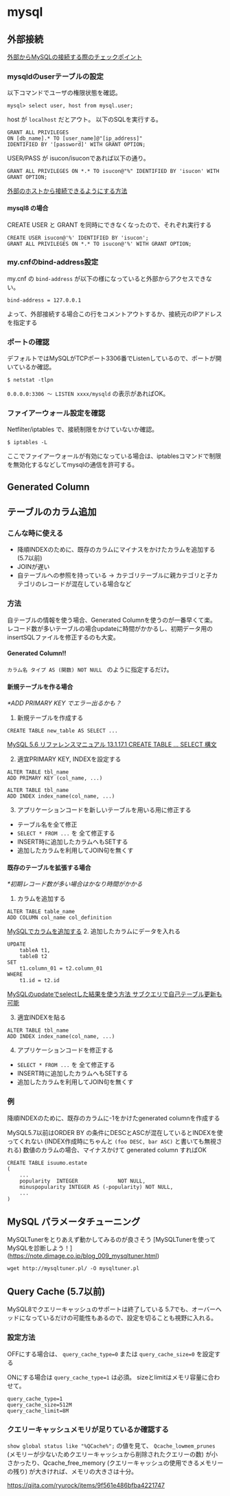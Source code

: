 # mysql

## 外部接続
[外部からMySQLの接続する際のチェックポイント](https://gist.github.com/koudaiii/10696132)

### mysqldのuserテーブルの設定

以下コマンドでユーザの権限状態を確認。
```
mysql> select user, host from mysql.user;
```
host が `localhost` だとアウト。
以下のSQLを実行する。
```
GRANT ALL PRIVILEGES 
ON [db_name].* TO [user_name]@"[ip_address]" 
IDENTIFIED BY '[password]' WITH GRANT OPTION;
```
USER/PASS が isucon/isuconであれば以下の通り。
```
GRANT ALL PRIVILEGES ON *.* TO isucon@"%" IDENTIFIED BY 'isucon' WITH GRANT OPTION;
```

[外部のホストから接続できるようにする方法](https://www.wakuwakubank.com/posts/322-mysql-access-host/)


#### mysql8 の場合
CREATE USER と GRANT を同時にできなくなったので、それぞれ実行する
```
CREATE USER isucon@'%' IDENTIFIED BY 'isucon';
GRANT ALL PRIVILEGES ON *.* TO isucon@'%' WITH GRANT OPTION;
```


### my.cnfのbind-address設定
my.cnf の `bind-address` が以下の様になっていると外部からアクセスできない。
```
bind-address = 127.0.0.1
```
よって、外部接続する場合この行をコメントアウトするか、接続元のIPアドレスを指定する

### ポートの確認

デフォルトではMySQLがTCPポート3306番でListenしているので、ポートが開いているか確認。

```
$ netstat -tlpn
```
`0.0.0.0:3306 ～ LISTEN xxxx/mysqld` の表示があればOK。

### ファイアーウォール設定を確認

Netfilter/iptables で、接続制限をかけていないか確認。
```
$ iptables -L
```
ここでファイアーウォールが有効になっている場合は、iptablesコマンドで制限を無効化するなどしてmysqlの通信を許可する。

## Generated Column

## テーブルのカラム追加
### こんな時に使える
- 降順INDEXのために、既存のカラムにマイナスをかけたカラムを追加する (5.7以前)
- JOINが遅い
- 自テーブルへの参照を持っている
→ カテゴリテーブルに親カテゴリと子カテゴリのレコードが混在している場合など

### 方法
自テーブルの情報を使う場合、Generated Columnを使うのが一番早くて楽。
レコード数が多いテーブルの場合updateに時間がかかるし、初期データ用のinsertSQLファイルを修正するのも大変。


#### Generated Column!!
`カラム名 タイプ AS (関数) NOT NULL `
のように指定するだけ。


#### 新規テーブルを作る場合
*\*ADD PRIMARY KEY でエラー出るかも？*

1. 新規テーブルを作成する
```
CREATE TABLE new_table AS SELECT ...
``` 
[MySQL 5.6 リファレンスマニュアル 13.1.17.1 CREATE TABLE ... SELECT 構文](https://dev.mysql.com/doc/refman/5.6/ja/create-table-select.html)

2. 適宜PRIMARY KEY, INDEXを設定する
```
ALTER TABLE tbl_name 
ADD PRIMARY KEY (col_name, ...)
``` 
```
ALTER TABLE tbl_name 
ADD INDEX index_name(col_name, ...)
```

3. アプリケーションコードを新しいテーブルを用いる用に修正する
- テーブル名を全て修正
- `SELECT * FROM ...` を 全て修正する
- INSERT時に追加したカラムへもSETする
- 追加したカラムを利用してJOIN句を無くす



#### 既存のテーブルを拡張する場合
*\*初期レコード数が多い場合はかなり時間がかかる*
1. カラムを追加する
```
ALTER TABLE table_name 
ADD COLUMN col_name col_definition
```
[MySQLでカラムを追加する](https://uxmilk.jp/12612)
2. 追加したカラムにデータを入れる
```
UPDATE
    tableA t1,
    tableB t2
SET 
    t1.column_01 = t2.column_01
WHERE
    t1.id = t2.id
```
[MySQLのupdateでselectした結果を使う方法 サブクエリで自己テーブル更新も可能](https://style.potepan.com/articles/19076.html)

3. 適宜INDEXを貼る
```
ALTER TABLE tbl_name 
ADD INDEX index_name(col_name, ...)
```

4. アプリケーションコードを修正する
- `SELECT * FROM ...` を 全て修正する
- INSERT時に追加したカラムへもSETする
- 追加したカラムを利用してJOIN句を無くす

### 例
降順INDEXのために、既存のカラムに-1をかけたgenerated columnを作成する

MySQL5.7以前はORDER BY の条件にDESCとASCが混在しているとINDEXを使ってくれない (INDEX作成時にちゃんと `(foo DESC, bar ASC)` と書いても無視される)
数値のカラムの場合、マイナスかけて generated column すればOK

```
CREATE TABLE isuumo.estate
(
	...
	popularity  INTEGER             NOT NULL,
	minuspopularity INTEGER AS (-popularity) NOT NULL, 
	...
)
```


## MySQL パラメータチューニング
MySQLTunerをとりあえず動かしてみるのが良さそう
[MySQLTunerを使ってMySQLを診断しよう！] (https://note.dimage.co.jp/blog_009_mysqltuner.html)

```
wget http://mysqltuner.pl/ -O mysqltuner.pl
```


## Query Cache (5.7以前)
MySQL8でクエリーキャッシュのサポートは終了している
5.7でも、オーバーヘッドになっているだけの可能性もあるので、設定を切ることも視野に入れる。

### 設定方法
OFFにする場合は、
`query_cache_type=0`
または
`query_cache_size=0` 
を設定する

ONにする場合は
`query_cache_type=1` は必須。
sizeとlimitはメモリ容量に合わせて。
```
query_cache_type=1
query_cache_size=512M
query_cache_limit=8M
```

### クエリーキャッシュメモリが足りているか確認する

`show global status like "%QCache%";` の値を見て、 `Qcache_lowmem_prunes`  (メモリーが少ないためクエリーキャッシュから削除されたクエリーの数) が小さかったり、Qcache_free_memory (クエリーキャッシュの使用できるメモリーの残り) が大きければ、メモリの大きさは十分。

https://qiita.com/ryurock/items/9f561e486bfba4221747
<!--stackedit_data:
eyJoaXN0b3J5IjpbLTE0MjUzOTg1MjMsNjgxMTM3NzAsMjAzMT
Y1MjA1NCwtMTE1NDI1MTc4NCw2OTM1ODc4NjcsLTY3OTM3ODY3
MSwxMDU4MDIyMTg1LDExNTU0NzU0NjIsMTAxODIzMzc1MiwtMT
I5MjM0NTIzOSwtMTUzMzEwNzM5MiwxNjI5NTU0Njc1LC05MDk0
NTY5OTcsLTExNDg1NDcyMjksLTI3Njk0ODMxOCwxMDE1NDkxNT
IwLDExMTczNjk4MCw3NDIxOTU2MDVdfQ==
-->